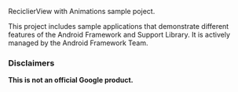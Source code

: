 ReciclierView with Animations sample poject.

This project includes sample applications that demonstrate different features of the Android Framework and Support Library.
It is actively managed by the Android Framework Team.

### Disclaimers
**This is not an official Google product.**
